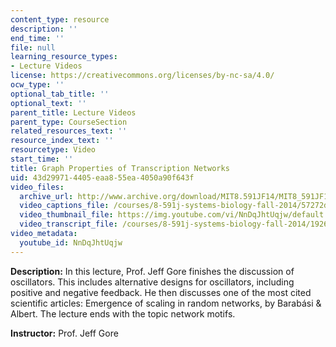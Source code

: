 ```yaml
---
content_type: resource
description: ''
end_time: ''
file: null
learning_resource_types:
- Lecture Videos
license: https://creativecommons.org/licenses/by-nc-sa/4.0/
ocw_type: ''
optional_tab_title: ''
optional_text: ''
parent_title: Lecture Videos
parent_type: CourseSection
related_resources_text: ''
resource_index_text: ''
resourcetype: Video
start_time: ''
title: Graph Properties of Transcription Networks
uid: 43d29971-4405-eaa8-55ea-4050a90f643f
video_files:
  archive_url: http://www.archive.org/download/MIT8.591JF14/MIT8_591JF14_lec06_300k.mp4
  video_captions_file: /courses/8-591j-systems-biology-fall-2014/57272dde6e665a1c807ac6dfe6560efa_NnDqJhtUqjw.vtt
  video_thumbnail_file: https://img.youtube.com/vi/NnDqJhtUqjw/default.jpg
  video_transcript_file: /courses/8-591j-systems-biology-fall-2014/1926a6872dd1fab60195385f33226be2_NnDqJhtUqjw.pdf
video_metadata:
  youtube_id: NnDqJhtUqjw
---
```


**Description:** In this lecture, Prof. Jeff Gore finishes the discussion of oscillators. This includes alternative designs for oscillators, including positive and negative feedback. He then discusses one of the most cited scientific articles: Emergence of scaling in random networks, by Barabási & Albert. The lecture ends with the topic network motifs.

**Instructor:** Prof. Jeff Gore


